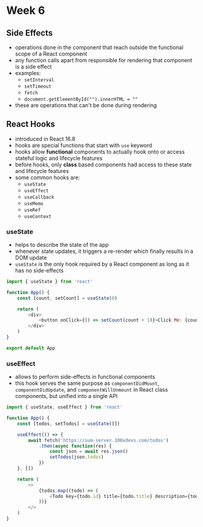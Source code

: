 # Week 6

## Side Effects

-   operations done in the component that reach outside the functional scope of a React component
-   any function calls apart from responsible for rendering that component is a side effect
-   examples:
    -   `setInterval`
    -   `setTimeout`
    -   `fetch`
    -   `document.getElementById("").innerHTML = ""`
-   these are operations that can't be done during rendering

## React Hooks

-   introduced in React 16.8
-   hooks are special functions that start with `use` keyword
-   hooks allow **functional** components to actually hook onto or access stateful logic and lifecycle features
-   before hooks, only **class** based components had access to these state and lifecycle features
-   some common hooks are:
    -   `useState`
    -   `useEffect`
    -   `useCallback`
    -   `useMemo`
    -   `useRef`
    -   `useContext`

### useState

-   helps to describe the state of the app
-   whenever state updates, it triggers a re-render which finally results in a DOM update
-   `useState` is the only hook required by a React component as long as it has no side-effects

```javascript
import { useState } from 'react'

function App() {
    const [count, setCount] = useState(0)

    return (
        <div>
            <button onClick={() => setCount(count + 1)}>Click Me: {count}</button>
        </div>
    )
}

export default App
```

### useEffect

-   allows to perform side-effects in functional components
-   this hook serves the same purpose as `componentDidMount`, `componentDidUpdate`, and `componentWillUnmount` in React class components, but unified into a single API

```javascript
import { useState, useEffect } from 'react'

function App() {
    const [todos, setTodos] = useState([])

    useEffect(() => {
        await fetch('https://sum-server.100xdevs.com/todos')
            .then(async function(res) {
                const json = await res.json()
                setTodos(json.todos)
            })
    }, [])

    return (
        <>
            {todos.map((todo) => (
                <Todo key={todo.id} title={todo.title} description={todo.description} />
            ))}
        </>
    )
}
```
